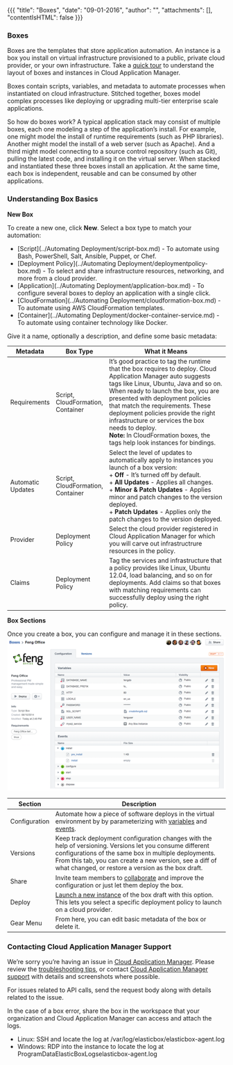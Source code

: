 {{{
"title": "Boxes",
"date": "09-01-2016",
"author": "",
"attachments": [],
"contentIsHTML": false
}}}

### Boxes

Boxes are the templates that store application automation. An instance is a box you install on virtual infrastructure provisioned to a public, private cloud provider, or your own infrastructure. Take a [quick tour](//www.ctl.io/guides/) to understand the layout of boxes and instances in Cloud Application Manager.

Boxes contain scripts, variables, and metadata to automate processes when instantiated on cloud infrastructure. Stitched together, boxes model complex processes like deploying or upgrading multi-tier enterprise scale applications.

So how do boxes work? A typical application stack may consist of multiple boxes, each one modeling a step of the application’s install. For example, one might model the install of runtime requirements (such as PHP libraries). Another might model the install of a web server (such as Apache). And a third might model connecting to a source control repository (such as Git), pulling the latest code, and installing it on the virtual server. When stacked and instantiated these three boxes install an application. At the same time, each box is independent, reusable and can be consumed by other applications.

### Understanding Box Basics

**New Box**

To create a new one, click **New**. Select a box type to match your automation:
* [Script](../Automating Deployment/script-box.md) - To automate using Bash, PowerShell, Salt, Ansible, Puppet, or Chef.
* [Deployment Policy](../Automating Deployment/deploymentpolicy-box.md) - To select and share infrastructure resources, networking, and more from a cloud provider.
* [Application](../Automating Deployment/application-box.md) - To configure several boxes to deploy an application with a single click.
* [CloudFormation](../Automating Deployment/cloudformation-box.md) - To automate using AWS CloudFormation templates.
* [Container](../Automating Deployment/docker-container-service.md) - To automate using container technology like Docker.

Give it a name, optionally a description, and define some basic metadata:

| Metadata | Box Type | What it Means |
|--------------|--------------|---------------------|
| Requirements | Script,<br> CloudFormation,<br> Container | It’s good practice to tag the runtime that the box requires to deploy. Cloud Application Manager auto suggests tags like Linux, Ubuntu, Java and so on. When ready to launch the box, you are presented with deployment policies that match the requirements. These deployment policies provide the right infrastructure or services the box needs to deploy.<br>**Note:** In CloudFormation boxes, the tags help look instances for bindings. |
| Automatic<br>Updates | Script,<br>CloudFormation,<br>Container | Select the level of updates to automatically apply to instances you launch of a box version:<br>+ **Off** - It’s turned off by default.<br>+ **All Updates** - Applies all changes.<br>+ **Minor & Patch Updates** - Applies minor and patch changes to the version deployed.<br>+ **Patch Updates** - Applies only the patch changes to the version deployed. |
| Provider | Deployment<br>Policy | Select the cloud provider registered in Cloud Application Manager for which you will carve out infrastructrure resources in the policy. |
| Claims | Deployment<br>Policy | Tag the services and infrastructure that a policy provides like Linux, Ubuntu 12.04, load balancing, and so on for deployments. Add claims so that boxes with matching requirements can successfully deploy using the right policy. |

**Box Sections**

Once you create a box, you can configure and manage it in these sections.
![core-concepts-boxes1.png](../../images/cloud-application-manager/core-concepts-boxes1.png)

| Section | Description |
|------------|----------------|
| Configuration | Automate how a piece of software deploys in the virtual environment by by parameterizing with [variables](./parameterizing-boxes-with-variables.md) and [events](./start-stop-and-upgrade-boxes.md). |
| Versions | Keep track deployment configuration changes with the help of versioning. Versions let you consume different configurations of the same box in multiple deployments. From this tab, you can create a new version, see a diff of what changed, or restore a version as the box draft. |
| Share | Invite team members to [collaborate](./workspaces-and-collaboration.md) and improve the configuration or just let them deploy the box. |
| Deploy | [Launch a new instance](./deploying-managing-instances.md) of the box draft with this option. This lets you select a specific deployment policy to launch on a cloud provider. |
| Gear Menu | From here, you can edit basic metadata of the box or delete it. |

### Contacting Cloud Application Manager Support

We’re sorry you’re having an issue in [Cloud Application Manager](https://www.ctl.io/cloud-application-manager/). Please review the [troubleshooting tips](..Troubleshooting/troubleshooting-tips.md), or contact [Cloud Application Manager support](mailto:cloudsupport@centurylink.com) with details and screenshots where possible.

For issues related to API calls, send the request body along with details related to the issue.

In the case of a box error, share the box in the workspace that your organization and Cloud Application Manager can access and attach the logs.
* Linux: SSH and locate the log at /var/log/elasticbox/elasticbox-agent.log
* Windows: RDP into the instance to locate the log at ProgramDataElasticBoxLogselasticbox-agent.log

